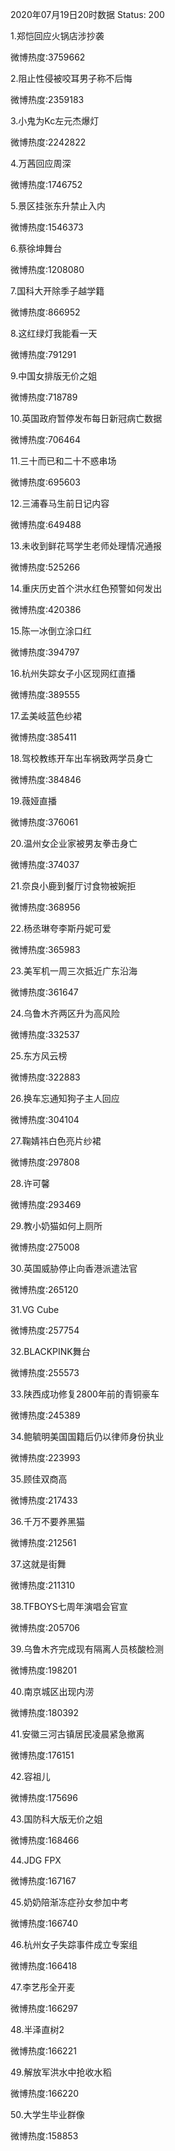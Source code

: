 2020年07月19日20时数据
Status: 200

1.郑恺回应火锅店涉抄袭

微博热度:3759662

2.阻止性侵被咬耳男子称不后悔

微博热度:2359183

3.小鬼为Kc左元杰爆灯

微博热度:2242822

4.万茜回应周深

微博热度:1746752

5.景区挂张东升禁止入内

微博热度:1546373

6.蔡徐坤舞台

微博热度:1208080

7.国科大开除季子越学籍

微博热度:866952

8.这红绿灯我能看一天

微博热度:791291

9.中国女排版无价之姐

微博热度:718789

10.英国政府暂停发布每日新冠病亡数据

微博热度:706464

11.三十而已和二十不惑串场

微博热度:695603

12.三浦春马生前日记内容

微博热度:649488

13.未收到鲜花骂学生老师处理情况通报

微博热度:525266

14.重庆历史首个洪水红色预警如何发出

微博热度:420386

15.陈一冰倒立涂口红

微博热度:394797

16.杭州失踪女子小区现网红直播

微博热度:389555

17.孟美岐蓝色纱裙

微博热度:385411

18.驾校教练开车出车祸致两学员身亡

微博热度:384846

19.薇娅直播

微博热度:376061

20.温州女企业家被男友拳击身亡

微博热度:374037

21.奈良小鹿到餐厅讨食物被婉拒

微博热度:368956

22.杨丞琳夸李斯丹妮可爱

微博热度:365983

23.美军机一周三次抵近广东沿海

微博热度:361647

24.乌鲁木齐两区升为高风险

微博热度:332537

25.东方风云榜

微博热度:322883

26.换车忘通知狗子主人回应

微博热度:304104

27.鞠婧祎白色亮片纱裙

微博热度:297808

28.许可馨

微博热度:293469

29.教小奶猫如何上厕所

微博热度:275008

30.英国威胁停止向香港派遣法官

微博热度:265120

31.VG Cube

微博热度:257754

32.BLACKPINK舞台

微博热度:255573

33.陕西成功修复2800年前的青铜豪车

微博热度:245389

34.鲍毓明美国国籍后仍以律师身份执业

微博热度:223993

35.顾佳双商高

微博热度:217433

36.千万不要养黑猫

微博热度:212561

37.这就是街舞

微博热度:211310

38.TFBOYS七周年演唱会官宣

微博热度:205706

39.乌鲁木齐完成现有隔离人员核酸检测

微博热度:198201

40.南京城区出现内涝

微博热度:180392

41.安徽三河古镇居民凌晨紧急撤离

微博热度:176151

42.容祖儿

微博热度:175696

43.国防科大版无价之姐

微博热度:168466

44.JDG FPX

微博热度:167167

45.奶奶陪渐冻症孙女参加中考

微博热度:166740

46.杭州女子失踪事件成立专案组

微博热度:166418

47.李艺彤全开麦

微博热度:166297

48.半泽直树2

微博热度:166221

49.解放军洪水中抢收水稻

微博热度:166220

50.大学生毕业群像

微博热度:158853

